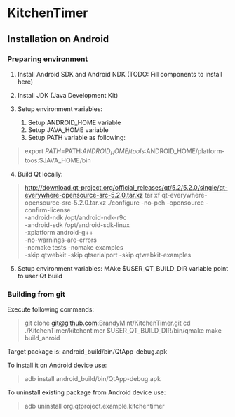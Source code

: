 KitchenTimer
============

Installation on Android
-----------------------

### Preparing environment

1. Install Android SDK and Android NDK
   (TODO: Fill components to install here)

2. Install JDK (Java Development Kit)

3. Setup environment variables:
   1) Setup ANDROID_HOME variable
   2) Setup JAVA_HOME variable
   3) Setup PATH variable as following:
> export $PATH=$PATH:$ANDROID_HOME/tools:$ANDROID_HOME/platform-toos:$JAVA_HOME/bin

4. Build Qt locally:
> http://download.qt-project.org/official_releases/qt/5.2/5.2.0/single/qt-everywhere-opensource-src-5.2.0.tar.xz
> tar xf qt-everywhere-opensource-src-5.2.0.tar.xz
> ./configure -no-pch -opensource -confirm-license \
>   -android-ndk /opt/android-ndk-r9c \
>   -android-sdk /opt/android-sdk-linux \
>   -xplatform android-g++ \
>   -no-warnings-are-errors \
>   -nomake tests -nomake examples \
>   -skip qtwebkit -skip qtserialport -skip qtwebkit-examples

5. Setup environment variables:
   MAke $USER_QT_BUILD_DIR variable point to user Qt build

### Building from git

Execute following commands:
> git clone git@github.com:BrandyMint/KitchenTimer.git
> cd ./KitchenTimer/kitchentimer
> $USER_QT_BUILD_DIR/bin/qmake
> make build_anroid

Target package is: android_build/bin/QtApp-debug.apk

To install it on Android device use:
> adb install android_build/bin/QtApp-debug.apk

To uninstall existing package from Android device use:
> adb uninstall org.qtproject.example.kitchentimer
